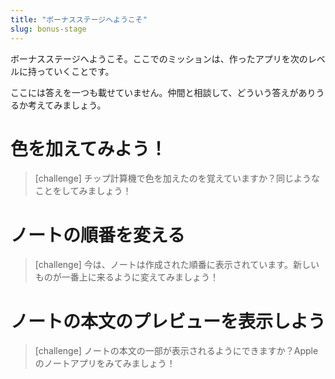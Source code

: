 ```yaml
---
title: "ボーナスステージへようこそ"
slug: bonus-stage
---
```


ボーナスステージへようこそ。ここでのミッションは、作ったアプリを次のレベルに持っていくことです。

ここには答えを一つも載せていません。仲間と相談して、どういう答えがありうるか考えてみましょう。

# 色を加えてみよう！
> [challenge]
> チップ計算機で色を加えたのを覚えていますか？同じようなことをしてみましょう！

# ノートの順番を変える

> [challenge]
> 今は、ノートは作成された順番に表示されています。新しいものが一番上に来るように変えてみましょう！

# ノートの本文のプレビューを表示しよう

> [challenge]
> ノートの本文の一部が表示されるようにできますか？Appleのノートアプリをみてみましょう！
